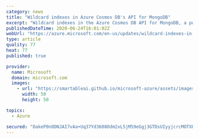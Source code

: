 ```yaml
---
category: news
title: "Wildcard indexes in Azure Cosmos DB's API for MongoDB"
excerpt: "Wildcard indexes in the Azure Cosmos DB API for MongoDB, a popular MongoDB feature introduced in MongoDB version 4.2, are now available."
publishedDateTime: 2020-06-24T16:01:02Z
webUrl: "https://azure.microsoft.com/en-us/updates/wildcard-indexes-in-azure-cosmos-dbs-api-for-mongodb/"
type: article
quality: 77
heat: 77
published: true

provider:
  name: Microsoft
  domain: microsoft.com
  images:
    - url: "https://smartableai.github.io/microsoft-azure/assets/images/organizations/microsoft.com-50x50.jpg"
      width: 50
      height: 50

topics:
  - Azure

secured: "DakeP0n0DNJAI7vAa+Uq37Yd3608Odm2xL5jM59eGgj3GTDsUIyyjcrcMOTXUxc7ySQUKmom0KTro35RuLe1RvN4h9Bur71mSXLeLuKFxogiW8kP4EOoNvbAHV56hjNF1SF2ZsTZNGaHtJ5UTtjDF8YpVQoMMAzLNhRNlPF/lQ37fTRgDpjioMerpZkYlHavcbT+Cn5ws57BGbSyMhrDHLU/dRGF1awl0PoaB95+JwtK4h4ob2LSL66+Pt8Ro4egk07N/FOJQGsVCfySyjIk60hamMo7mSPS+3vV3O45bXwb7vY/P/MsJUCHifsX19Luk+myf8Y8loX7MhlJWjRU7g==;4YuAkdiJ02MJ2CxccKIrOg=="
---
```


